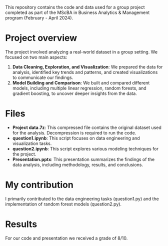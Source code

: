This repository contains the code and data used for a group project completed as part of the MScBA in Business Analytics & Management program (February - April 2024).

# Project overview
The project involved analyzing a real-world dataset in a group setting. We focused on two main aspects:
1. **Data Cleaning, Exploration, and Visualization**: We prepared the data for analysis, identified key trends and patterns, and created visualizations to communicate our findings.
2. **Model Building and Comparison**: We built and compared different models, including multiple linear regression, random forests, and gradient boosting, to uncover deeper insights from the data.

# Files
- **Project data.7z**: This compressed file contains the original dataset used for the analysis. Decompression is required to run the code.
- **question1.ipynb**: This script focuses on data engineering and visualization tasks.
- **question2.ipynb**: This script explores various modeling techniques for the project.
- **Presentation.pptx**: This presentation summarizes the findings of the data analysis, including methodology, results, and conclusions.  

# My contribution
I primarily contributed to the data engineering tasks (question1.py) and the implementation of random forest models (question2.py).

# Results
For our code and presentation we received a grade of 8/10.
